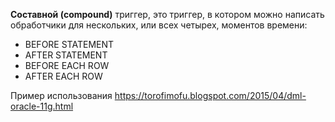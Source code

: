 **Cоставной (compound)** триггер, это триггер, в котором можно написать обработчики для нескольких, или всех четырех, моментов времени:

* BEFORE STATEMENT
* AFTER STATEMENT
* BEFORE EACH ROW
* AFTER EACH ROW

Пример использования
https://torofimofu.blogspot.com/2015/04/dml-oracle-11g.html
